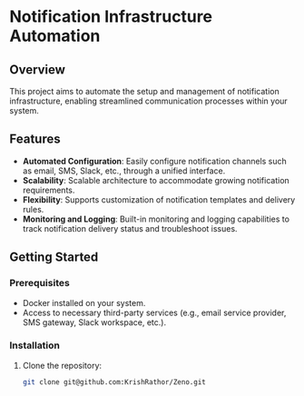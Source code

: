 # Notification Infrastructure Automation

## Overview

This project aims to automate the setup and management of notification infrastructure, enabling streamlined communication processes within your system.

## Features

- **Automated Configuration**: Easily configure notification channels such as email, SMS, Slack, etc., through a unified interface.
- **Scalability**: Scalable architecture to accommodate growing notification requirements.
- **Flexibility**: Supports customization of notification templates and delivery rules.
- **Monitoring and Logging**: Built-in monitoring and logging capabilities to track notification delivery status and troubleshoot issues.

## Getting Started

### Prerequisites

- Docker installed on your system.
- Access to necessary third-party services (e.g., email service provider, SMS gateway, Slack workspace, etc.).

### Installation

1. Clone the repository:

   ```bash
   git clone git@github.com:KrishRathor/Zeno.git

